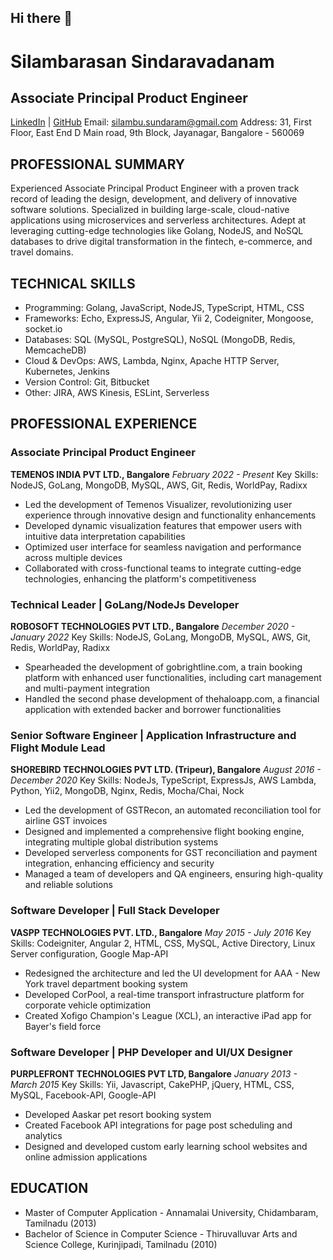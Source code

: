 ## Hi there 👋

<!--
**silambu-sundaram/silambu-sundaram** is a ✨ _special_ ✨ repository because its `README.md` (this file) appears on your GitHub profile.

Here are some ideas to get you started:

- 🔭 I’m currently working on ...
- 🌱 I’m currently learning ...
- 👯 I’m looking to collaborate on ...
- 🤔 I’m looking for help with ...
- 💬 Ask me about ...
- 📫 How to reach me: ...
- 😄 Pronouns: ...
- ⚡ Fun fact: ...
-->

# Silambarasan Sindaravadanam
## Associate Principal Product Engineer

[LinkedIn](https://linkedin.com/in/silambarasan24) | [GitHub](https://github.com/silambu-sundaram)
Email: silambu.sundaram@gmail.com
Address: 31, First Floor, East End D Main road, 9th Block, Jayanagar, Bangalore - 560069

## PROFESSIONAL SUMMARY
Experienced Associate Principal Product Engineer with a proven track record of leading the design, development, and delivery of innovative software solutions. Specialized in building large-scale, cloud-native applications using microservices and serverless architectures. Adept at leveraging cutting-edge technologies like Golang, NodeJS, and NoSQL databases to drive digital transformation in the fintech, e-commerce, and travel domains.

## TECHNICAL SKILLS
- Programming: Golang, JavaScript, NodeJS, TypeScript, HTML, CSS
- Frameworks: Echo, ExpressJS, Angular, Yii 2, Codeigniter, Mongoose, socket.io
- Databases: SQL (MySQL, PostgreSQL), NoSQL (MongoDB, Redis, MemcacheDB)
- Cloud & DevOps: AWS, Lambda, Nginx, Apache HTTP Server, Kubernetes, Jenkins
- Version Control: Git, Bitbucket
- Other: JIRA, AWS Kinesis, ESLint, Serverless

## PROFESSIONAL EXPERIENCE

### Associate Principal Product Engineer
**TEMENOS INDIA PVT LTD., Bangalore**
*February 2022 - Present*
Key Skills: NodeJS, GoLang, MongoDB, MySQL, AWS, Git, Redis, WorldPay, Radixx
- Led the development of Temenos Visualizer, revolutionizing user experience through innovative design and functionality enhancements
- Developed dynamic visualization features that empower users with intuitive data interpretation capabilities
- Optimized user interface for seamless navigation and performance across multiple devices
- Collaborated with cross-functional teams to integrate cutting-edge technologies, enhancing the platform's competitiveness

### Technical Leader | GoLang/NodeJs Developer
**ROBOSOFT TECHNOLOGIES PVT LTD., Bangalore**
*December 2020 - January 2022*
Key Skills: NodeJS, GoLang, MongoDB, MySQL, AWS, Git, Redis, WorldPay, Radixx
- Spearheaded the development of gobrightline.com, a train booking platform with enhanced user functionalities, including cart management and multi-payment integration
- Handled the second phase development of thehaloapp.com, a financial application with extended backer and borrower functionalities

### Senior Software Engineer | Application Infrastructure and Flight Module Lead
**SHOREBIRD TECHNOLOGIES PVT LTD. (Tripeur), Bangalore**
*August 2016 - December 2020*
Key Skills: NodeJs, TypeScript, ExpressJs, AWS Lambda, Python, Yii2, MongoDB, Nginx, Redis, Mocha/Chai, Nock
- Led the development of GSTRecon, an automated reconciliation tool for airline GST invoices
- Designed and implemented a comprehensive flight booking engine, integrating multiple global distribution systems
- Developed serverless components for GST reconciliation and payment integration, enhancing efficiency and security
- Managed a team of developers and QA engineers, ensuring high-quality and reliable solutions

### Software Developer | Full Stack Developer
**VASPP TECHNOLOGIES PVT. LTD., Bangalore**
*May 2015 - July 2016*
Key Skills: Codeigniter, Angular 2, HTML, CSS, MySQL, Active Directory, Linux Server configuration, Google Map-API
- Redesigned the architecture and led the UI development for AAA - New York travel department booking system
- Developed CorPool, a real-time transport infrastructure platform for corporate vehicle optimization
- Created Xofigo Champion's League (XCL), an interactive iPad app for Bayer's field force

### Software Developer | PHP Developer and UI/UX Designer
**PURPLEFRONT TECHNOLOGIES PVT LTD, Bangalore**
*January 2013 - March 2015*
Key Skills: Yii, Javascript, CakePHP, jQuery, HTML, CSS, MySQL, Facebook-API, Google-API
- Developed Aaskar pet resort booking system
- Created Facebook API integrations for page post scheduling and analytics
- Designed and developed custom early learning school websites and online admission applications

## EDUCATION
- Master of Computer Application - Annamalai University, Chidambaram, Tamilnadu (2013)
- Bachelor of Science in Computer Science - Thiruvalluvar Arts and Science College, Kurinjipadi, Tamilnadu (2010)
